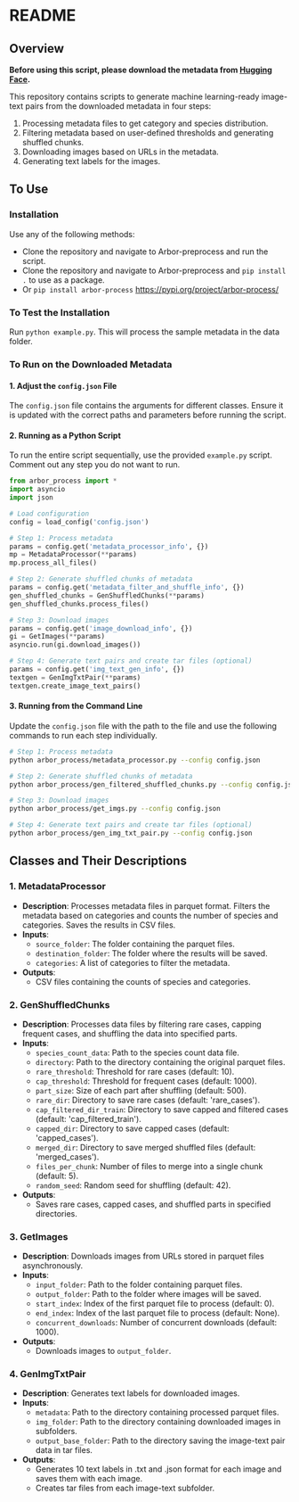 # README

## Overview

**Before using this script, please download the metadata from [Hugging Face](https://huggingface.co/datasets/ChihHsuan-Yang/Arboretum).**

This repository contains scripts to generate machine learning-ready image-text pairs from the downloaded metadata in four steps:

1. Processing metadata files to get category and species distribution.
2. Filtering metadata based on user-defined thresholds and generating shuffled chunks.
3. Downloading images based on URLs in the metadata.
4. Generating text labels for the images.

## To Use

### Installation

Use any of the following methods:
- Clone the repository and navigate to Arbor-preprocess and run the script.
- Clone the repository and navigate to Arbor-preprocess and `pip install .` to use as a package.
- Or `pip install arbor-process` https://pypi.org/project/arbor-process/

### To Test the Installation

Run `python example.py`. This will process the sample metadata in the data folder.

### To Run on the Downloaded Metadata

#### 1. Adjust the `config.json` File

The `config.json` file contains the arguments for different classes. Ensure it is updated with the correct paths and parameters before running the script.

#### 2. Running as a Python Script

To run the entire script sequentially, use the provided `example.py` script. Comment out any step you do not want to run.

```python
from arbor_process import *
import asyncio
import json

# Load configuration
config = load_config('config.json')

# Step 1: Process metadata
params = config.get('metadata_processor_info', {})
mp = MetadataProcessor(**params)
mp.process_all_files()

# Step 2: Generate shuffled chunks of metadata
params = config.get('metadata_filter_and_shuffle_info', {})
gen_shuffled_chunks = GenShuffledChunks(**params)
gen_shuffled_chunks.process_files()

# Step 3: Download images
params = config.get('image_download_info', {})
gi = GetImages(**params)
asyncio.run(gi.download_images())

# Step 4: Generate text pairs and create tar files (optional)
params = config.get('img_text_gen_info', {})
textgen = GenImgTxtPair(**params)
textgen.create_image_text_pairs()
```

#### 3. Running from the Command Line

Update the `config.json` file with the path to the file and use the following commands to run each step individually.

```bash
# Step 1: Process metadata
python arbor_process/metadata_processor.py --config config.json

# Step 2: Generate shuffled chunks of metadata
python arbor_process/gen_filtered_shuffled_chunks.py --config config.json

# Step 3: Download images
python arbor_process/get_imgs.py --config config.json

# Step 4: Generate text pairs and create tar files (optional)
python arbor_process/gen_img_txt_pair.py --config config.json
```

## Classes and Their Descriptions

### 1. MetadataProcessor

- **Description**: Processes metadata files in parquet format. Filters the metadata based on categories and counts the number of species and categories. Saves the results in CSV files.
- **Inputs**:
  - `source_folder`: The folder containing the parquet files.
  - `destination_folder`: The folder where the results will be saved.
  - `categories`: A list of categories to filter the metadata.
- **Outputs**:
  - CSV files containing the counts of species and categories.

### 2. GenShuffledChunks

- **Description**: Processes data files by filtering rare cases, capping frequent cases, and shuffling the data into specified parts.
- **Inputs**:
  - `species_count_data`: Path to the species count data file.
  - `directory`: Path to the directory containing the original parquet files.
  - `rare_threshold`: Threshold for rare cases (default: 10).
  - `cap_threshold`: Threshold for frequent cases (default: 1000).
  - `part_size`: Size of each part after shuffling (default: 500).
  - `rare_dir`: Directory to save rare cases (default: 'rare_cases').
  - `cap_filtered_dir_train`: Directory to save capped and filtered cases (default: 'cap_filtered_train').
  - `capped_dir`: Directory to save capped cases (default: 'capped_cases').
  - `merged_dir`: Directory to save merged shuffled files (default: 'merged_cases').
  - `files_per_chunk`: Number of files to merge into a single chunk (default: 5).
  - `random_seed`: Random seed for shuffling (default: 42).
- **Outputs**:
  - Saves rare cases, capped cases, and shuffled parts in specified directories.

### 3. GetImages

- **Description**: Downloads images from URLs stored in parquet files asynchronously.
- **Inputs**:
  - `input_folder`: Path to the folder containing parquet files.
  - `output_folder`: Path to the folder where images will be saved.
  - `start_index`: Index of the first parquet file to process (default: 0).
  - `end_index`: Index of the last parquet file to process (default: None).
  - `concurrent_downloads`: Number of concurrent downloads (default: 1000).
- **Outputs**:
  - Downloads images to `output_folder`.

### 4. GenImgTxtPair

- **Description**: Generates text labels for downloaded images.
- **Inputs**:
  - `metadata`: Path to the directory containing processed parquet files.
  - `img_folder`: Path to the directory containing downloaded images in subfolders.
  - `output_base_folder`: Path to the directory saving the image-text pair data in tar files.
- **Outputs**:
  - Generates 10 text labels in .txt and .json format for each image and saves them with each image.
  - Creates tar files from each image-text subfolder.
